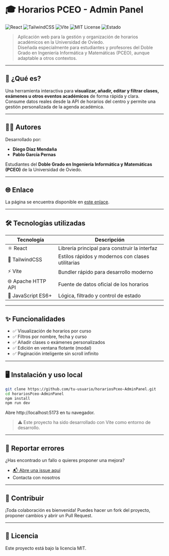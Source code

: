 # 🎓 Horarios PCEO - Admin Panel

![React](https://img.shields.io/badge/React-18.2.0-61DAFB?style=flat&logo=react&logoColor=white)
![TailwindCSS](https://img.shields.io/badge/TailwindCSS-3.x-38B2AC?style=flat&logo=tailwindcss&logoColor=white)
![Vite](https://img.shields.io/badge/Vite-5.x-646CFF?style=flat&logo=vite&logoColor=white)
![MIT License](https://img.shields.io/badge/License-MIT-green?style=flat)
![Estado](https://img.shields.io/badge/En%20desarrollo-%F0%9F%9A%A7-orange)

> Aplicación web para la gestión y organización de horarios académicos en la Universidad de Oviedo.  
> Diseñada especialmente para estudiantes y profesores del Doble Grado en Ingeniería Informática y Matemáticas (PCEO), aunque adaptable a otros contextos.

---

## 🚀 ¿Qué es?

Una herramienta interactiva para **visualizar, añadir, editar y filtrar clases, exámenes u otros eventos académicos** de forma rápida y clara.  
Consume datos reales desde la API de horarios del centro y permite una gestión personalizada de la agenda académica.

---

## 👨‍💻 Autores

Desarrollado por:

- **Diego Díaz Mendaña**
- **Pablo García Pernas**

Estudiantes del **Doble Grado en Ingeniería Informática y Matemáticas (PCEO)** de la Universidad de Oviedo.

---

## 🌐 Enlace
La página se encuentra disponible en [este enlace](https://horariospceo.com).

---
## 🛠️ Tecnologías utilizadas

| Tecnología         | Descripción                                      |
|--------------------|--------------------------------------------------|
| ⚛️ React           | Librería principal para construir la interfaz    |
| 🎨 TailwindCSS     | Estilos rápidos y modernos con clases utilitarias|
| ⚡ Vite             | Bundler rápido para desarrollo moderno           |
| 🌐 Apache HTTP API | Fuente de datos oficial de los horarios          |
| 🧠 JavaScript ES6+ | Lógica, filtrado y control de estado             |

---

## ✨ Funcionalidades

- ✅ Visualización de horarios por curso
- ✅ Filtros por nombre, fecha y curso
- ✅ Añadir clases o exámenes personalizados
- ✅ Edición en ventana flotante (modal)
- ✅ Paginación inteligente sin scroll infinito

---

## 🖥️ Instalación y uso local

```bash
git clone https://github.com/tu-usuario/horariosPceo-AdminPanel.git
cd horariosPceo-AdminPanel
npm install
npm run dev
```
Abre http://localhost:5173 en tu navegador.
>⚠️ Este proyecto ha sido desarrollado con Vite como entorno de desarrollo.

---

## 🐛 Reportar errores
¿Has encontrado un fallo o quieres proponer una mejora?
- [📬 Abre una issue aquí](https://github.com/Mendana/horariosPceo-AdminPanel/issues)
- Contacta con nosotros

---
## 💬 Contribuir
¡Toda colaboración es bienvenida! Puedes hacer un fork del proyecto, proponer cambios y abrir un Pull Request.

---

## 📄 Licencia
Este proyecto está bajo la licencia MIT.